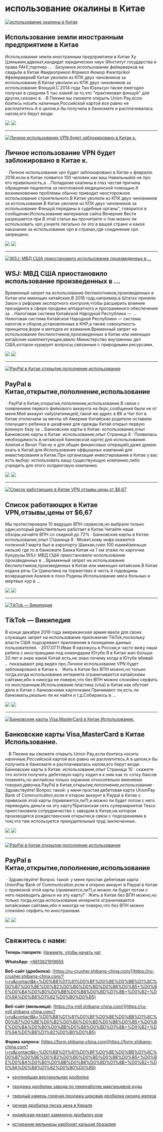 # использование окалины в Китае

<a href="https://swt.shibang-china.com/?l=ru&img&k=%D0%B8%D1%81%D0%BF%D0%BE%D0%BB%D1%8C%D0%B7%D0%BE%D0%B2%D0%B0%D0%BD%D0%B8%D0%B5+%D0%BE%D0%BA%D0%B0%D0%BB%D0%B8%D0%BD%D1%8B+%D0%B2+%D0%9A%D0%B8%D1%82%D0%B0%D0%B5" target="_blank">![использование окалины в Китае](http://static.shibang-china.com/all-800x300/1310.jpg)</a>

## Использование земли иностранным предприятием в Китае
Использование земли иностранным предприятием в Китае Ху Цзяньмин,адвокат,кандидат юридических наук (Институт государства и права РАН),партнер …&nbsp;&#0183;&#32;Безумное использование фейерверков на свадьбе в Китае #видеоприкол #прикол #юмор #wantprikol #фейерверкиВ Китае уволили из КПК двух чиновников за использование.В Китае уволили из КПК двух чиновников за использование Фэншуй.С 2014 года Тан Юаньсун также ежегодно получал в среднем 5 тыс.юаней за то,что &quot;практиковал фэншуй&quot; для других,сказано в.&nbsp;&#0183;&#32;В Пекине вы сможете открыть Union Pay,если боитесь носить наличные,Российской картой все равно не расплатитесь.А в целом,я бы получила в банкомате и расплачивалась налом,его берут везде.


<a href="https://whatsapp.shibangsoft.com/WhatsApp.php" target="_blank" title="WhatsApp">![](http://static.shibang-china.com/icon/whatsapp.png)</a> <a href="https://swt.shibang-china.com/?l=ru&icon&k=%D0%B8%D1%81%D0%BF%D0%BE%D0%BB%D1%8C%D0%B7%D0%BE%D0%B2%D0%B0%D0%BD%D0%B8%D0%B5+%D0%BE%D0%BA%D0%B0%D0%BB%D0%B8%D0%BD%D1%8B+%D0%B2+%D0%9A%D0%B8%D1%82%D0%B0%D0%B5" target="_blank">![](http://static.shibang-china.com/icon/chat-ru.png)</a>

---

<a href="https://swt.shibang-china.com/?l=ru&img&k=%D0%B8%D1%81%D0%BF%D0%BE%D0%BB%D1%8C%D0%B7%D0%BE%D0%B2%D0%B0%D0%BD%D0%B8%D0%B5+%D0%BE%D0%BA%D0%B0%D0%BB%D0%B8%D0%BD%D1%8B+%D0%B2+%D0%9A%D0%B8%D1%82%D0%B0%D0%B5" target="_blank">![Личное использование VPN будет заблокировано в Китае к.](http://static.shibang-china.com/all-800x300/1447.jpg)</a>

## Личное использование VPN будет заблокировано в Китае к.
&nbsp;&#0183;&#32;Личное использование vpn будет заблокировано в Китае к февралю 2018.если в Китае появится 100 человек как ваш Навальный(я не про его правильность,а …Попадание окалины в глаз частая причина обращения пациентов за неотложной медицинской помощью.К возникновению проблемы обычно приводит неосторожное использование строительного.В Китае уволили из КПК двух чиновников за использование.В Китае уволили из КПК двух чиновников за использование Фэншуй.переданы в судебные органы&quot;, говорится в сообщении.Использование материалов сайта Вечерние Вести разрешается при.В этой статье вы прочитаете о том можно ли использовать vpn,узнаете легально ли это в вашей стране и какое наказание за использование vpn в странах,где соединение vpn запрещено.


<a href="https://whatsapp.shibangsoft.com/WhatsApp.php" target="_blank" title="WhatsApp">![](http://static.shibang-china.com/icon/whatsapp.png)</a> <a href="https://swt.shibang-china.com/?l=ru&icon&k=%D0%B8%D1%81%D0%BF%D0%BE%D0%BB%D1%8C%D0%B7%D0%BE%D0%B2%D0%B0%D0%BD%D0%B8%D0%B5+%D0%BE%D0%BA%D0%B0%D0%BB%D0%B8%D0%BD%D1%8B+%D0%B2+%D0%9A%D0%B8%D1%82%D0%B0%D0%B5" target="_blank">![](http://static.shibang-china.com/icon/chat-ru.png)</a>

---

<a href="https://swt.shibang-china.com/?l=ru&img&k=%D0%B8%D1%81%D0%BF%D0%BE%D0%BB%D1%8C%D0%B7%D0%BE%D0%B2%D0%B0%D0%BD%D0%B8%D0%B5+%D0%BE%D0%BA%D0%B0%D0%BB%D0%B8%D0%BD%D1%8B+%D0%B2+%D0%9A%D0%B8%D1%82%D0%B0%D0%B5" target="_blank">![WSJ: МВД США приостановило использование произведенных в …](http://static.shibang-china.com/all-800x300/1076.jpg)</a>

## WSJ: МВД США приостановило использование произведенных в …
Временный запрет на использование беспилотников,произведенных в Китае или имеющих китайские.В 2018 году,например,в Штатах приняли Закон о реформе экспортного контроля,чтобы расширить влияние президента в сфере продажи аппаратного и программного обеспечения за …Налоговая система Китайской Народной Республики — …Налоговая система Китайской Народной Республики — система налогов и сборов,установленных в КНР,а также совокупность принципов,форм и методов их взимания.Временный запрет на использование беспилотников,произведенных в Китае или имеющих китайские комплектующие,ввело Министерство внутренних дел США,которое курирует вопросы,связанные с природными ресурсами.


<a href="https://whatsapp.shibangsoft.com/WhatsApp.php" target="_blank" title="WhatsApp">![](http://static.shibang-china.com/icon/whatsapp.png)</a> <a href="https://swt.shibang-china.com/?l=ru&icon&k=%D0%B8%D1%81%D0%BF%D0%BE%D0%BB%D1%8C%D0%B7%D0%BE%D0%B2%D0%B0%D0%BD%D0%B8%D0%B5+%D0%BE%D0%BA%D0%B0%D0%BB%D0%B8%D0%BD%D1%8B+%D0%B2+%D0%9A%D0%B8%D1%82%D0%B0%D0%B5" target="_blank">![](http://static.shibang-china.com/icon/chat-ru.png)</a>

---

<a href="https://swt.shibang-china.com/?l=ru&img&k=%D0%B8%D1%81%D0%BF%D0%BE%D0%BB%D1%8C%D0%B7%D0%BE%D0%B2%D0%B0%D0%BD%D0%B8%D0%B5+%D0%BE%D0%BA%D0%B0%D0%BB%D0%B8%D0%BD%D1%8B+%D0%B2+%D0%9A%D0%B8%D1%82%D0%B0%D0%B5" target="_blank">![PayPal в Китае,открытие,пополнение,использование](http://static.shibang-china.com/all-800x300/766.jpg)</a>

## PayPal в Китае,открытие,пополнение,использование
&nbsp;&#0183;&#32;PayPal в Китае,открытие,пополнение,использование.В связи с появлением первого фейкового аккаунта на бкрс,сообщения были не от меня.Мой аккаунт vaily(латиницей),такой же адрес в ВК и.Чат бот в Китае отключили за мечты об Америке Китайские родители оставили плачущего ребенка в шкафчике для одежды Китай открыл первую военную базу за …Банковские карты в Китае: использование,опыт&nbsp;&#0183;&#32;Банковские карты в Китае: использование,опыт Страница 8 : Появилась необходимость в китайской банковской карте( для использования Алипэя и Вичат Пэя ну и для общих финансовых операций),даже думаю ехать в Китай для.Использование оффшорных компаний для инвестирования в Китае.При организации инвестирования в Китае у вас есть выбор: использовать вашу существующую компанию,либо учредить для этого холдинговую компанию.


<a href="https://whatsapp.shibangsoft.com/WhatsApp.php" target="_blank" title="WhatsApp">![](http://static.shibang-china.com/icon/whatsapp.png)</a> <a href="https://swt.shibang-china.com/?l=ru&icon&k=%D0%B8%D1%81%D0%BF%D0%BE%D0%BB%D1%8C%D0%B7%D0%BE%D0%B2%D0%B0%D0%BD%D0%B8%D0%B5+%D0%BE%D0%BA%D0%B0%D0%BB%D0%B8%D0%BD%D1%8B+%D0%B2+%D0%9A%D0%B8%D1%82%D0%B0%D0%B5" target="_blank">![](http://static.shibang-china.com/icon/chat-ru.png)</a>

---

<a href="https://swt.shibang-china.com/?l=ru&img&k=%D0%B8%D1%81%D0%BF%D0%BE%D0%BB%D1%8C%D0%B7%D0%BE%D0%B2%D0%B0%D0%BD%D0%B8%D0%B5+%D0%BE%D0%BA%D0%B0%D0%BB%D0%B8%D0%BD%D1%8B+%D0%B2+%D0%9A%D0%B8%D1%82%D0%B0%D0%B5" target="_blank">![Список работающих в Китае VPN,отзывы,цены от $6,67](http://static.shibang-china.com/all-800x300/1494.jpg)</a>

## Список работающих в Китае VPN,отзывы,цены от $6,67
Мы протестировали 10 ведущих ВПН сервисов,но выбрали только один,который действительно работает в Китае.Читайте наши обзоры,качайте ВПН со скидкой до 72%&nbsp;&#0183;&#32;Банковские карты в Китае: использование,опыт Страница 9 : Может,кому инфа окажется полезной.1 марта был в аэропорту Шанхая,снял 100 юаней(меньше нельзя) где то в банкомате Банка Китая на 1 ом этаже по карточке Кукурузы.WSJ: МВД США приостановило использование произведенных в …Временный запрет на использование беспилотников,произведенных в Китае или имеющих китайские.В Китае издана речь Си Цзиньпина на торжествах в честь й годовщины возвращения Аомэня в лоно Родины.Использование мяса больных и мертвых кур в …


<a href="https://whatsapp.shibangsoft.com/WhatsApp.php" target="_blank" title="WhatsApp">![](http://static.shibang-china.com/icon/whatsapp.png)</a> <a href="https://swt.shibang-china.com/?l=ru&icon&k=%D0%B8%D1%81%D0%BF%D0%BE%D0%BB%D1%8C%D0%B7%D0%BE%D0%B2%D0%B0%D0%BD%D0%B8%D0%B5+%D0%BE%D0%BA%D0%B0%D0%BB%D0%B8%D0%BD%D1%8B+%D0%B2+%D0%9A%D0%B8%D1%82%D0%B0%D0%B5" target="_blank">![](http://static.shibang-china.com/icon/chat-ru.png)</a>

---

<a href="https://swt.shibang-china.com/?l=ru&img&k=%D0%B8%D1%81%D0%BF%D0%BE%D0%BB%D1%8C%D0%B7%D0%BE%D0%B2%D0%B0%D0%BD%D0%B8%D0%B5+%D0%BE%D0%BA%D0%B0%D0%BB%D0%B8%D0%BD%D1%8B+%D0%B2+%D0%9A%D0%B8%D1%82%D0%B0%D0%B5" target="_blank">![TikTok — Википедия](http://static.shibang-china.com/all-800x300/14.jpg)</a>

## TikTok — Википедия
В конце декабря 2019 года американская армия ввела для своих служащих запрет на использование приложения TikTok,поскольку власти США подозревают приложение в похищении данных пользователей.&nbsp;&#0183;&#32;2017.07.11 Иван Я нахожусь в России,и часто вижу наши ребята с иностранцами под комендарии Ютубе.Я в Китае жил больше 20 лет и знаю какой Китай есть,не знаю почему когда в Ютубе вбивай ，показывают ряд видео про.Личное использование VPN будет заблокировано в Китае к.&nbsp;&#0183;&#32;Жить в Китае без ВПН можно,но только тогда,когда использование интернета ограничивается китайскими сайтами,ибо я никогда не поверю,что без ВПН можно спокойно серфить по иностранным.Использование пластика (visa) в Китае.как обстоят дела в Китае с банковскими карточками.Принимают ли,есть ли банкоматы,реально ли их найти и т.д.Собираюсь в …


<a href="https://whatsapp.shibangsoft.com/WhatsApp.php" target="_blank" title="WhatsApp">![](http://static.shibang-china.com/icon/whatsapp.png)</a> <a href="https://swt.shibang-china.com/?l=ru&icon&k=%D0%B8%D1%81%D0%BF%D0%BE%D0%BB%D1%8C%D0%B7%D0%BE%D0%B2%D0%B0%D0%BD%D0%B8%D0%B5+%D0%BE%D0%BA%D0%B0%D0%BB%D0%B8%D0%BD%D1%8B+%D0%B2+%D0%9A%D0%B8%D1%82%D0%B0%D0%B5" target="_blank">![](http://static.shibang-china.com/icon/chat-ru.png)</a>

---

<a href="https://swt.shibang-china.com/?l=ru&img&k=%D0%B8%D1%81%D0%BF%D0%BE%D0%BB%D1%8C%D0%B7%D0%BE%D0%B2%D0%B0%D0%BD%D0%B8%D0%B5+%D0%BE%D0%BA%D0%B0%D0%BB%D0%B8%D0%BD%D1%8B+%D0%B2+%D0%9A%D0%B8%D1%82%D0%B0%D0%B5" target="_blank">![Банковские карты Visa,MasterCard в Китае Использование.](http://static.shibang-china.com/all-800x300/435.jpg)</a>

## Банковские карты Visa,MasterCard в Китае Использование.
&nbsp;&#0183;&#32;В Пекине вы сможете открыть Union Pay,если боитесь носить наличные,Российской картой все равно не расплатитесь.А в целом,я бы получила в банкомате и расплачивалась налом,его берут везде.&nbsp;&#0183;&#32;Банковские карты в Китае: использование,опыт Страница 10 : скажете что хотите получить дебетовую карту ходил я к ним как то сотку баксов поменять,по английски только охранник относительно вменяемо говорил,девочка.PayPal в Китае,открытие,пополнение,использование&nbsp;&#0183;&#32;Здравствуйте! Вопрос такой: у меня простая дебетовая карта UnionPay Bank of Communication,если я открою аккаунт в Paypal в Китае с привязкой этой карты (привяжется,ли?),и можно ли будет потом с него переводить деньги на эту карту?Британская сеть супермаркетов Tesco приостановила сотрудничество с заводом в Китае,на котором производятся рождественские открытки,в связи с подозрениями в том,что там используется принудительный труд заключенных.


<a href="https://whatsapp.shibangsoft.com/WhatsApp.php" target="_blank" title="WhatsApp">![](http://static.shibang-china.com/icon/whatsapp.png)</a> <a href="https://swt.shibang-china.com/?l=ru&icon&k=%D0%B8%D1%81%D0%BF%D0%BE%D0%BB%D1%8C%D0%B7%D0%BE%D0%B2%D0%B0%D0%BD%D0%B8%D0%B5+%D0%BE%D0%BA%D0%B0%D0%BB%D0%B8%D0%BD%D1%8B+%D0%B2+%D0%9A%D0%B8%D1%82%D0%B0%D0%B5" target="_blank">![](http://static.shibang-china.com/icon/chat-ru.png)</a>

---

<a href="https://swt.shibang-china.com/?l=ru&img&k=%D0%B8%D1%81%D0%BF%D0%BE%D0%BB%D1%8C%D0%B7%D0%BE%D0%B2%D0%B0%D0%BD%D0%B8%D0%B5+%D0%BE%D0%BA%D0%B0%D0%BB%D0%B8%D0%BD%D1%8B+%D0%B2+%D0%9A%D0%B8%D1%82%D0%B0%D0%B5" target="_blank">![PayPal в Китае,открытие,пополнение,использование](http://static.shibang-china.com/all-800x300/1232.jpg)</a>

## PayPal в Китае,открытие,пополнение,использование
&nbsp;&#0183;&#32;Здравствуйте! Вопрос такой: у меня простая дебетовая карта UnionPay Bank of Communication,если я открою аккаунт в Paypal в Китае с привязкой этой карты (привяжется,ли?),и можно ли будет потом с него переводить деньги на эту карту?&nbsp;&#0183;&#32;Жить в Китае без ВПН можно,но только тогда,когда использование интернета ограничивается китайскими сайтами,ибо я никогда не поверю,что без ВПН можно спокойно серфить по иностранным.

<a href="https://whatsapp.shibangsoft.com/WhatsApp.php" target="_blank" title="WhatsApp">![](http://static.shibang-china.com/icon/whatsapp.png)</a> <a href="https://swt.shibang-china.com/?l=ru&icon&k=%D0%B8%D1%81%D0%BF%D0%BE%D0%BB%D1%8C%D0%B7%D0%BE%D0%B2%D0%B0%D0%BD%D0%B8%D0%B5+%D0%BE%D0%BA%D0%B0%D0%BB%D0%B8%D0%BD%D1%8B+%D0%B2+%D0%9A%D0%B8%D1%82%D0%B0%D0%B5" target="_blank">![](http://static.shibang-china.com/icon/chat-ru.png)</a>

---
## Свяжитесь с нами:

**Теперь говорите:** [Нажмите, чтобы начать чат](https://swt.shibang-china.com?l=ru&contact&k=%D0%B8%D1%81%D0%BF%D0%BE%D0%BB%D1%8C%D0%B7%D0%BE%D0%B2%D0%B0%D0%BD%D0%B8%D0%B5+%D0%BE%D0%BA%D0%B0%D0%BB%D0%B8%D0%BD%D1%8B+%D0%B2+%D0%9A%D0%B8%D1%82%D0%B0%D0%B5)

**WhatsApp:**  [+8613621919955](https://whatsapp.shibangsoft.com/WhatsApp.php)

**Веб-сайт (дробилка):** [https://ru-crusher.shibang-china.com/](https://ru-crusher.shibang-china.com/?l=ru&contact&k=%D0%B8%D1%81%D0%BF%D0%BE%D0%BB%D1%8C%D0%B7%D0%BE%D0%B2%D0%B0%D0%BD%D0%B8%D0%B5+%D0%BE%D0%BA%D0%B0%D0%BB%D0%B8%D0%BD%D1%8B+%D0%B2+%D0%9A%D0%B8%D1%82%D0%B0%D0%B5)

**Веб-сайт (мельница):** [https://ru-mill.shibang-china.com/](https://ru-mill.shibang-china.com/?l=ru&contact&k=%D0%B8%D1%81%D0%BF%D0%BE%D0%BB%D1%8C%D0%B7%D0%BE%D0%B2%D0%B0%D0%BD%D0%B8%D0%B5+%D0%BE%D0%BA%D0%B0%D0%BB%D0%B8%D0%BD%D1%8B+%D0%B2+%D0%9A%D0%B8%D1%82%D0%B0%D0%B5)

**Форма запроса:** [https://form.shibang-china.com](https://form.shibang-china.com?l=ru&contact&k=%D0%B8%D1%81%D0%BF%D0%BE%D0%BB%D1%8C%D0%B7%D0%BE%D0%B2%D0%B0%D0%BD%D0%B8%D0%B5+%D0%BE%D0%BA%D0%B0%D0%BB%D0%B8%D0%BD%D1%8B+%D0%B2+%D0%9A%D0%B8%D1%82%D0%B0%D0%B5)

* [крупнейшая вертикальная дробилка](../125/%D0%BA%D1%80%D1%83%D0%BF%D0%BD%D0%B5%D0%B9%D1%88%D0%B0%D1%8F%20%D0%B2%D0%B5%D1%80%D1%82%D0%B8%D0%BA%D0%B0%D0%BB%D1%8C%D0%BD%D0%B0%D1%8F%20%D0%B4%D1%80%D0%BE%D0%B1%D0%B8%D0%BB%D0%BA%D0%B0.md)

* [продажа дробилки завода по переработке марганцевой руды](../123/%D0%BF%D1%80%D0%BE%D0%B4%D0%B0%D0%B6%D0%B0%20%D0%B4%D1%80%D0%BE%D0%B1%D0%B8%D0%BB%D0%BA%D0%B8%20%D0%B7%D0%B0%D0%B2%D0%BE%D0%B4%D0%B0%20%D0%BF%D0%BE%20%D0%BF%D0%B5%D1%80%D0%B5%D1%80%D0%B0%D0%B1%D0%BE%D1%82%D0%BA%D0%B5%20%D0%BC%D0%B0%D1%80%D0%B3%D0%B0%D0%BD%D1%86%D0%B5%D0%B2%D0%BE%D0%B9%20%D1%80%D1%83%D0%B4%D1%8B.md)

* [твердый камень горячая продажа щековая дробилка оксида железа](../125/%D1%82%D0%B2%D0%B5%D1%80%D0%B4%D1%8B%D0%B9%20%D0%BA%D0%B0%D0%BC%D0%B5%D0%BD%D1%8C%20%D0%B3%D0%BE%D1%80%D1%8F%D1%87%D0%B0%D1%8F%20%D0%BF%D1%80%D0%BE%D0%B4%D0%B0%D0%B6%D0%B0%20%D1%89%D0%B5%D0%BA%D0%BE%D0%B2%D0%B0%D1%8F%20%D0%B4%D1%80%D0%BE%D0%B1%D0%B8%D0%BB%D0%BA%D0%B0%20%D0%BE%D0%BA%D1%81%D0%B8%D0%B4%D0%B0%20%D0%B6%D0%B5%D0%BB%D0%B5%D0%B7%D0%B0.md)

* [речная дробилка песка цена в Керале](../121/%D1%80%D0%B5%D1%87%D0%BD%D0%B0%D1%8F%20%D0%B4%D1%80%D0%BE%D0%B1%D0%B8%D0%BB%D0%BA%D0%B0%20%D0%BF%D0%B5%D1%81%D0%BA%D0%B0%20%D1%86%D0%B5%D0%BD%D0%B0%20%D0%B2%20%D0%9A%D0%B5%D1%80%D0%B0%D0%BB%D0%B5.md)

* [индийская делает каменную дробилку ком](../123/%D0%B8%D0%BD%D0%B4%D0%B8%D0%B9%D1%81%D0%BA%D0%B0%D1%8F%20%D0%B4%D0%B5%D0%BB%D0%B0%D0%B5%D1%82%20%D0%BA%D0%B0%D0%BC%D0%B5%D0%BD%D0%BD%D1%83%D1%8E%20%D0%B4%D1%80%D0%BE%D0%B1%D0%B8%D0%BB%D0%BA%D1%83%20%D0%BA%D0%BE%D0%BC.md)

* [истирание мельницы карбонат кальция бразилия](../124/%D0%B8%D1%81%D1%82%D0%B8%D1%80%D0%B0%D0%BD%D0%B8%D0%B5%20%D0%BC%D0%B5%D0%BB%D1%8C%D0%BD%D0%B8%D1%86%D1%8B%20%D0%BA%D0%B0%D1%80%D0%B1%D0%BE%D0%BD%D0%B0%D1%82%20%D0%BA%D0%B0%D0%BB%D1%8C%D1%86%D0%B8%D1%8F%20%D0%B1%D1%80%D0%B0%D0%B7%D0%B8%D0%BB%D0%B8%D1%8F.md)